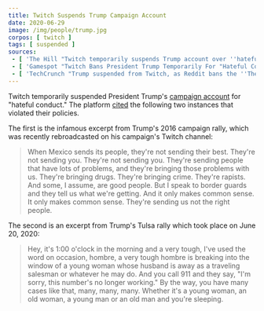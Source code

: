```yaml
---
title: Twitch Suspends Trump Campaign Account
date: 2020-06-29
image: /img/people/trump.jpg
corpos: [ twitch ]
tags: [ suspended ]
sources:
 - [ 'The Hill "Twitch temporarily suspends Trump account over ''hateful conduct''" by Justin Wise (29 Jun 2020)', 'archive.is/yMx0d' ]
 - [ 'Gamespot "Twitch Bans President Trump Temporarily For "Hateful Conduct"" by Chris Pereira (29 Jun 2020)', 'archive.is/0GIP5' ]
 - [ 'TechCrunch "Trump suspended from Twitch, as Reddit bans the ''The_Donald'' and additional subreddits" by Brian Heater (29 Jun 2020)', 'archive.is/cCCKW' ]
---
```


Twitch temporarily suspended President Trump's [campaign
account](https://archive.is/iox6D) for "hateful conduct." The platform
[cited](http://archive.is/0GIP5#selection-867.0-889.471) the following two
instances that violated their policies.

The first is the infamous excerpt from Trump's 2016 campaign rally, which was
recently rebroadcasted on his campaign's Twitch channel:
> When Mexico sends its people, they're not sending their best. They're not
> sending you. They're not sending you. They're sending people that have lots
> of problems, and they're bringing those problems with us. They're bringing
> drugs. They're bringing crime. They're rapists. And some, I assume, are good
> people. But I speak to border guards and they tell us what we're getting. And
> it only makes common sense. It only makes common sense. They're sending us
> not the right people.

The second is an excerpt from Trump's Tulsa rally which took place on June 20,
2020:
> Hey, it's 1:00 o'clock in the morning and a very tough, I've used the word on
> occasion, hombre, a very tough hombre is breaking into the window of a young
> woman whose husband is away as a traveling salesman or whatever he may do.
> And you call 911 and they say, "I'm sorry, this number's no longer working."
> By the way, you have many cases like that, many, many, many. Whether it's a
> young woman, an old woman, a young man or an old man and you're sleeping.
